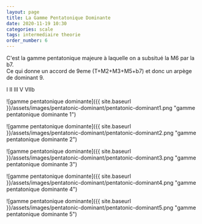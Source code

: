 ```yaml
---
layout: page
title: La Gamme Pentatonique Dominante 
date: 2020-11-19 10:30
categories: scale
tags: intermediaire theorie
order_number: 6
---
```


C'est la gamme pentatonique majeure à laquelle on a subsitué la M6 par la b7.  
Ce qui donne un accord de 9eme (T+M2+M3+M5+b7) et donc un arpège de dominant 9.

I II III V VIIb

![gamme pentatonique dominante]({{ site.baseurl }}/assets/images/pentatonic-dominant/pentatonic-dominant1.png "gamme pentatonique dominante 1")

![gamme pentatonique dominante]({{ site.baseurl }}/assets/images/pentatonic-dominant/pentatonic-dominant2.png "gamme pentatonique dominante 2")

![gamme pentatonique dominante]({{ site.baseurl }}/assets/images/pentatonic-dominant/pentatonic-dominant3.png "gamme pentatonique dominante 3")

![gamme pentatonique dominante]({{ site.baseurl }}/assets/images/pentatonic-dominant/pentatonic-dominant4.png "gamme pentatonique dominante 4")

![gamme pentatonique dominante]({{ site.baseurl }}/assets/images/pentatonic-dominant/pentatonic-dominant5.png "gamme pentatonique dominante 5")
